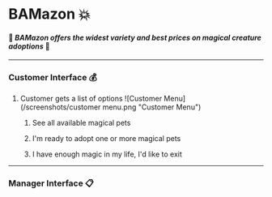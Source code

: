 # BAMazon :boom:
#### :dragon: *BAMazon offers the widest variety and best prices on magical creature adoptions* :dragon:
___
### Customer Interface :moneybag:
1. Customer gets a list of options
![Customer Menu](/screenshots/customer menu.png "Customer Menu")

    1. See all available magical pets

    1. I'm ready to adopt one or more magical pets

    1. I have enough magic in my life, I'd like to exit


___
### Manager Interface :clipboard:

